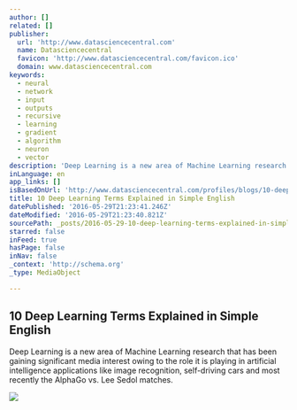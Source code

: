 ```yaml
---
author: []
related: []
publisher:
  url: 'http://www.datasciencecentral.com'
  name: Datasciencecentral
  favicon: 'http://www.datasciencecentral.com/favicon.ico'
  domain: www.datasciencecentral.com
keywords:
  - neural
  - network
  - input
  - outputs
  - recursive
  - learning
  - gradient
  - algorithm
  - neuron
  - vector
description: 'Deep Learning is a new area of Machine Learning research that has been gaining significant media interest owing to the role it is playing in artificial intelligence applications like image recognition, self-driving cars and most recently the AlphaGo vs. Lee Sedol matches.'
inLanguage: en
app_links: []
isBasedOnUrl: 'http://www.datasciencecentral.com/profiles/blogs/10-deep-learning-terms-explained-in-simple-english'
title: 10 Deep Learning Terms Explained in Simple English
datePublished: '2016-05-29T21:23:41.246Z'
dateModified: '2016-05-29T21:23:40.821Z'
sourcePath: _posts/2016-05-29-10-deep-learning-terms-explained-in-simple-english.md
starred: false
inFeed: true
hasPage: false
inNav: false
_context: 'http://schema.org'
_type: MediaObject

---
```

<article style=""><h1>10 Deep Learning Terms Explained in Simple English</h1><p>Deep Learning is a new area of Machine Learning research that has been gaining significant media interest owing to the role it is playing in artificial intelligence applications like image recognition, self-driving cars and most recently the AlphaGo vs. Lee Sedol matches.</p><img src="http://40.media.tumblr.com/33824a371012c241cdd17c98b207e43b/tumblr_inline_o435lpHshZ1u37g00_500.png" /></article>
